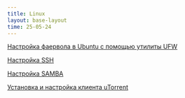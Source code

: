 ```yaml
---
title: Linux
layout: base-layout
time: 25-05-24
---
```


[Настройка фаервола в Ubuntu с помощью утилиты UFW](/wiki/docs/git/conventional-commits)

[Настройка SSH](/wiki/docs/linux/ssh)

[Настройка SAMBA](/wiki/docs/linux/samba)

[Установка и настройка клиента uTorrent](/wiki/docs/linux/utorrent)